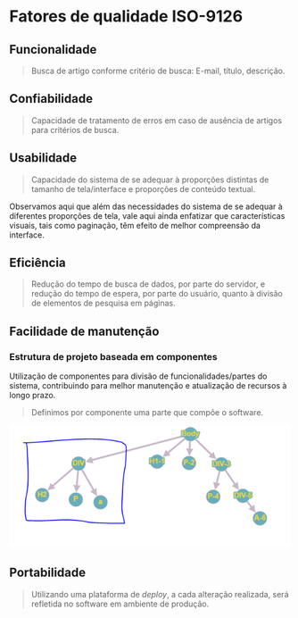 # Fatores de qualidade ISO-9126

## Funcionalidade

> Busca de artigo conforme critério de busca: E-mail, título, descrição.

## Confiabilidade

> Capacidade de tratamento de erros em caso de ausência de artigos para critérios de busca.

## Usabilidade

> Capacidade do sistema de se adequar à proporções distintas de tamanho de tela/interface e proporções de conteúdo textual.

Observamos aqui que além das necessidades do sistema de se adequar à diferentes proporções de tela, vale aqui ainda enfatizar que características visuais, tais como paginação, têm efeito de melhor compreensão da interface.

## Eficiência

> Redução do tempo de busca de dados, por parte do servidor, e redução do tempo de espera, por parte do usuário, quanto à divisão de elementos de pesquisa em páginas.

## Facilidade de manutenção

### Estrutura de projeto baseada em componentes

Utilização de componentes para divisão de funcionalidades/partes do sistema, contribuindo para melhor manutenção e atualização de recursos à longo prazo.

> Definimos por componente uma parte que compõe o software.

![Exemplo de estrutura em componentes](fig/image.png)

## Portabilidade

> Utilizando uma plataforma de _deploy_, a cada alteração realizada, será refletida no software em ambiente de produção.
